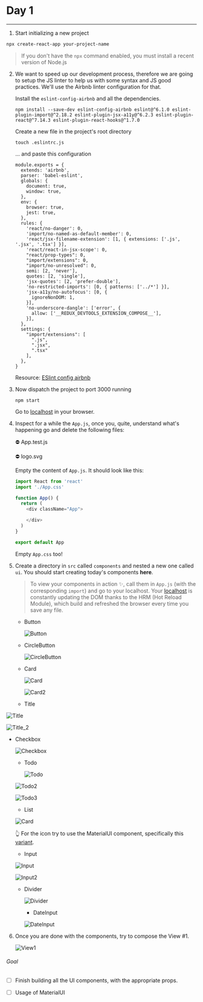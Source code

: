 # Day 1

-----



1. Start initializing a new project

```bash
npx create-react-app your-project-name
```

> If you don't have the `npx` command enabled, you must install a recent version of Node.js

2. We want to speed up our development process, therefore we are going to setup the JS linter to help us with some syntax and JS good practices. We'll use the Airbnb linter configuration for that.

   Install the `eslint-config-airbnb` and all the dependencies.

   ```
   npm install --save-dev eslint-config-airbnb eslint@^6.1.0 eslint-plugin-import@^2.18.2 eslint-plugin-jsx-a11y@^6.2.3 eslint-plugin-react@^7.14.3 eslint-plugin-react-hooks@^1.7.0
   ```

   

   Create a new file in the project's root directory

   ```
   touch .eslintrc.js
   ```

   ... and paste this configuration

   ```
   module.exports = {
     extends: 'airbnb',
     parser: 'babel-eslint',
     globals: {
       document: true,
       window: true,
     },
     env: {
       browser: true,
       jest: true,
     },
     rules: {
       'react/no-danger': 0,
       'import/no-named-as-default-member': 0,
       'react/jsx-filename-extension': [1, { extensions: ['.js', '.jsx', '.tsx'] }],
       'react/react-in-jsx-scope': 0,
       "react/prop-types": 0,
       "import/extensions": 0,
       "import/no-unresolved": 0,
       semi: [2, 'never'],
       quotes: [2, 'single'],
       'jsx-quotes': [2, 'prefer-double'],
       'no-restricted-imports': [0, { patterns: ['../*'] }],
       'jsx-a11y/no-autofocus': [0, {
         ignoreNonDOM: 1,
       }],
       'no-underscore-dangle': ['error', {
         allow: ['__REDUX_DEVTOOLS_EXTENSION_COMPOSE__'],
       }],
     },
     settings: {
       "import/extensions": [
         ".js",
         ".jsx",
         ".tsx"
       ],
     },
   }
   
   ```

   

   Resource: [ESlint config airbnb](https://github.com/airbnb/javascript/tree/master/packages/eslint-config-airbnb)

3. Now dispatch the project to port 3000 running

   ```
   npm start
   ```

   Go to [localhost](http://localhost:3000) in your browser.

   

4. Inspect for a while the `App.js`, once you, quite, understand what's happening go and delete the following files:

   ⛔ App.test.js

   ⛔ logo.svg

   Empty the content of `App.js`. It should look like this: 

   ```js
   import React from 'react'
   import './App.css'
   
   function App() {
     return (
       <div className="App">
   
       </div>
     )
   }
   
   export default App
   
   ```

   Empty `App.css` too!

   

5. Create a directory in `src` called `components` and nested a new one called `ui`. You should start creating today's components **here**.

   > To view your components in action ✨, call them in `App.js` (with the corresponding `import`) and go to your localhost. Your  [localhost](http://localhost:3000) is constantly updating the DOM thanks to the HRM (Hot Reload Module), which build and refreshed the browser every time you save any file.  

   

   * Button

     ![Button](D:\Documentos\code\react_course\_project\Button.png)

     

   * CircleButton

     ![CircleButton](D:\Documentos\code\react_course\_project\CircleButton.png)

     

   * Card

     ![Card](D:\Documentos\code\react_course\_project\Card.png)

     

     ![Card2](D:\Documentos\code\react_course\_project\Card2.png)

     

   * Title

   
![Title](D:\Documentos\code\react_course\_project\Title.png)
   

   
![Title_2](D:\Documentos\code\react_course\_project\Title_2.png)
   

   
* Checkbox
   

   ![Checkbox](D:\Documentos\code\react_course\_project\Checkbox.png)

   
   
   * Todo
   
     ![Todo](D:\Documentos\code\react_course\_project\Todo.png)
   
   
   
   ![Todo2](D:\Documentos\code\react_course\_project\Todo2.png)
   
   
   
   ![Todo3](D:\Documentos\code\react_course\_project\Todo3.png)
   
   
   
   
   
   * List
   
   ![Card](D:\Documentos\code\react_course\_project\Card.png)
   
   
   
   👆 For the icon try to use the MaterialUI component, specifically this [variant](https://material-ui.com/components/icons/#icon-font-icons).
   
   
   
   * Input
   
   
   ![Input](D:\Documentos\code\react_course\_project\Input.png)
   
   ![Input2](D:\Documentos\code\react_course\_project\Input2.png)
   
   
   
   * Divider
   
     ![Divider](D:\Documentos\code\react_course\_project\Divider.png)
     
     
     
     * DateInput
     
     ![DateInput](D:\Documentos\code\react_course\_project\DateInput.png)
     
     

6. Once you are done with the components, try to compose the View #1. 

   ![View1](D:\Documentos\code\react_course\_project\View1.PNG)





###### Goal

- [ ] Finish building all the UI components, with the appropriate props.

- [ ] Usage of MaterialUI 

